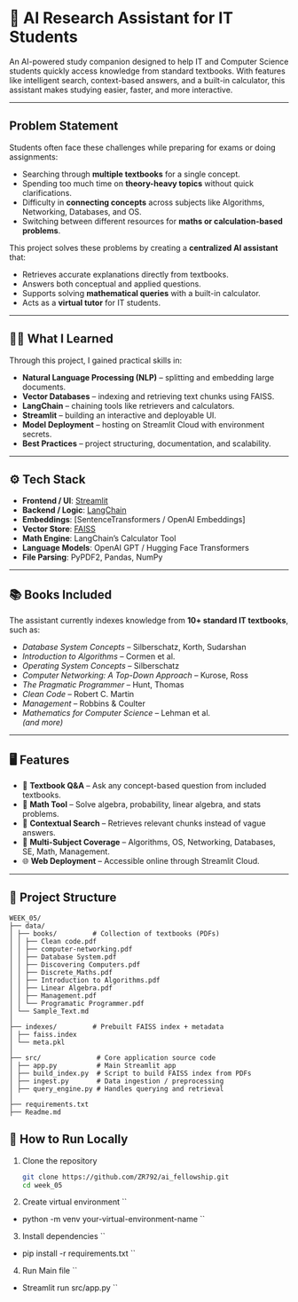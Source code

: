 # 📘 AI Research Assistant for IT Students  

An AI-powered study companion designed to help IT and Computer Science students quickly access knowledge from standard textbooks. With features like intelligent search, context-based answers, and a built-in calculator, this assistant makes studying easier, faster, and more interactive.  

---

## Problem Statement  

Students often face these challenges while preparing for exams or doing assignments:  
- Searching through **multiple textbooks** for a single concept.  
- Spending too much time on **theory-heavy topics** without quick clarifications.  
- Difficulty in **connecting concepts** across subjects like Algorithms, Networking, Databases, and OS.  
- Switching between different resources for **maths or calculation-based problems**.  

This project solves these problems by creating a **centralized AI assistant** that:  
- Retrieves accurate explanations directly from textbooks.  
- Answers both conceptual and applied questions.  
- Supports solving **mathematical queries** with a built-in calculator.  
- Acts as a **virtual tutor** for IT students.  

---

## 🧑‍💻 What I Learned  

Through this project, I gained practical skills in:  
- **Natural Language Processing (NLP)** – splitting and embedding large documents.  
- **Vector Databases** – indexing and retrieving text chunks using FAISS.  
- **LangChain** – chaining tools like retrievers and calculators.  
- **Streamlit** – building an interactive and deployable UI.  
- **Model Deployment** – hosting on Streamlit Cloud with environment secrets.  
- **Best Practices** – project structuring, documentation, and scalability.  

---

## ⚙️ Tech Stack  

- **Frontend / UI**: [Streamlit](https://streamlit.io/)  
- **Backend / Logic**: [LangChain](https://www.langchain.com/)  
- **Embeddings**: [SentenceTransformers / OpenAI Embeddings]  
- **Vector Store**: [FAISS](https://faiss.ai/)  
- **Math Engine**: LangChain’s Calculator Tool  
- **Language Models**: OpenAI GPT / Hugging Face Transformers  
- **File Parsing**: PyPDF2, Pandas, NumPy  

---

## 📚 Books Included  

The assistant currently indexes knowledge from **10+ standard IT textbooks**, such as:  
- *Database System Concepts* – Silberschatz, Korth, Sudarshan  
- *Introduction to Algorithms* – Cormen et al.  
- *Operating System Concepts* – Silberschatz  
- *Computer Networking: A Top-Down Approach* – Kurose, Ross  
- *The Pragmatic Programmer* – Hunt, Thomas  
- *Clean Code* – Robert C. Martin  
- *Management* – Robbins & Coulter  
- *Mathematics for Computer Science* – Lehman et al.  
*(and more)*  

---

## 🖥️ Features  

- 📖 **Textbook Q&A** – Ask any concept-based question from included textbooks.  
- 🧮 **Math Tool** – Solve algebra, probability, linear algebra, and stats problems.  
- 🔎 **Contextual Search** – Retrieves relevant chunks instead of vague answers.  
- 🧠 **Multi-Subject Coverage** – Algorithms, OS, Networking, Databases, SE, Math, Management.  
- 🌐 **Web Deployment** – Accessible online through Streamlit Cloud.  

---
## 📂 Project Structure 
````
WEEK_05/
├── data/
│ ├── books/         # Collection of textbooks (PDFs)
│ │ ├── Clean code.pdf
│ │ ├── computer-networking.pdf
│ │ ├── Database System.pdf
│ │ ├── Discovering Computers.pdf
│ │ ├── Discrete_Maths.pdf
│ │ ├── Introduction to Algorithms.pdf
│ │ ├── Linear Algebra.pdf
│ │ ├── Management.pdf
│ │ └── Programatic Programmer.pdf
│ └── Sample_Text.md
│
├── indexes/         # Prebuilt FAISS index + metadata
│ ├── faiss.index
│ └── meta.pkl
│
├── src/              # Core application source code
│ ├── app.py          # Main Streamlit app
│ ├── build_index.py  # Script to build FAISS index from PDFs
│ ├── ingest.py       # Data ingestion / preprocessing
│ ├── query_engine.py # Handles querying and retrieval
│
├── requirements.txt 
├── Readme.md 
````

## 🚀 How to Run Locally  

1. Clone the repository  
   ```bash
   git clone https://github.com/ZR792/ai_fellowship.git
   cd week_05

2. Create virtual environment
``
- python -m venv your-virtual-environment-name
``

 3. Install dependencies
 ``
 - pip install -r requirements.txt
 ``
 4. Run Main file
 ``
 - Streamlit run src/app.py
 ``
